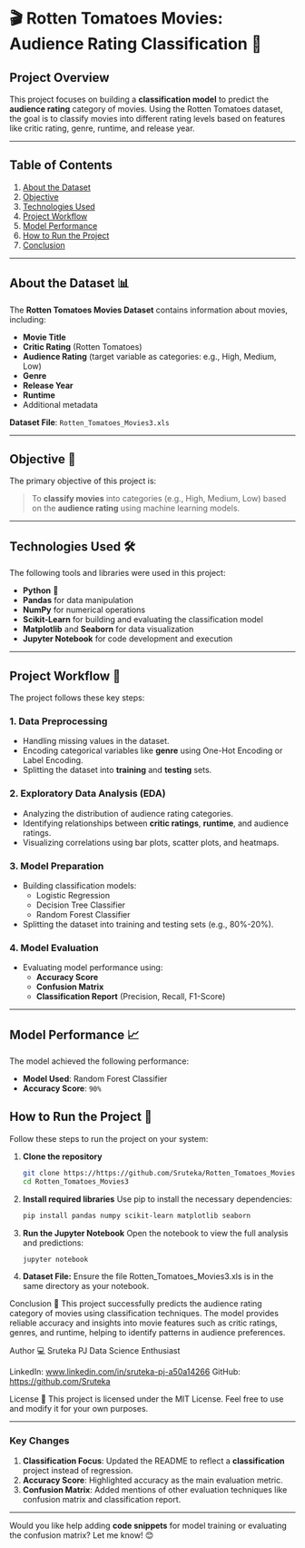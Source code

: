 # 🎬 Rotten Tomatoes Movies: Audience Rating Classification 🎯  

## Project Overview  
This project focuses on building a **classification model** to predict the **audience rating** category of movies. Using the Rotten Tomatoes dataset, the goal is to classify movies into different rating levels based on features like critic rating, genre, runtime, and release year.  

---

## Table of Contents  
1. [About the Dataset](#about-the-dataset)  
2. [Objective](#objective)  
3. [Technologies Used](#technologies-used)  
4. [Project Workflow](#project-workflow)  
5. [Model Performance](#model-performance)  
6. [How to Run the Project](#how-to-run-the-project)  
7. [Conclusion](#conclusion)  

---

## About the Dataset 📊  
The **Rotten Tomatoes Movies Dataset** contains information about movies, including:  
- **Movie Title**  
- **Critic Rating** (Rotten Tomatoes)  
- **Audience Rating** (target variable as categories: e.g., High, Medium, Low)  
- **Genre**  
- **Release Year**  
- **Runtime**  
- Additional metadata  

**Dataset File**: `Rotten_Tomatoes_Movies3.xls`  

---

## Objective 🎯  
The primary objective of this project is:  
> To **classify movies** into categories (e.g., High, Medium, Low) based on the **audience rating** using machine learning models.  

---

## Technologies Used 🛠️  
The following tools and libraries were used in this project:  

- **Python** 🐍  
- **Pandas** for data manipulation  
- **NumPy** for numerical operations  
- **Scikit-Learn** for building and evaluating the classification model  
- **Matplotlib** and **Seaborn** for data visualization  
- **Jupyter Notebook** for code development and execution  

---

## Project Workflow 🔄  
The project follows these key steps:  

### 1. **Data Preprocessing**  
- Handling missing values in the dataset.  
- Encoding categorical variables like **genre** using One-Hot Encoding or Label Encoding.  
- Splitting the dataset into **training** and **testing** sets.  

### 2. **Exploratory Data Analysis (EDA)**  
- Analyzing the distribution of audience rating categories.  
- Identifying relationships between **critic ratings**, **runtime**, and audience ratings.  
- Visualizing correlations using bar plots, scatter plots, and heatmaps.  

### 3. **Model Preparation**  
- Building classification models:  
  - Logistic Regression  
  - Decision Tree Classifier  
  - Random Forest Classifier  
- Splitting the dataset into training and testing sets (e.g., 80%-20%).  

### 4. **Model Evaluation**  
- Evaluating model performance using:  
  - **Accuracy Score**  
  - **Confusion Matrix**  
  - **Classification Report** (Precision, Recall, F1-Score)  

---

## Model Performance 📈  
The model achieved the following performance:  

- **Model Used**: Random Forest Classifier  
- **Accuracy Score**: `90%`   


## How to Run the Project 🚀  
Follow these steps to run the project on your system:  

1. **Clone the repository**  
   ```bash
   git clone https://https://github.com/Sruteka/Rotten_Tomatoes_Movies3.git
   cd Rotten_Tomatoes_Movies3

2. **Install required libraries**
Use pip to install the necessary dependencies:

   ```bash
   pip install pandas numpy scikit-learn matplotlib seaborn

3. **Run the Jupyter Notebook**
Open the notebook to view the full analysis and predictions:

   ```bash
   jupyter notebook

4. **Dataset File:**
Ensure the file Rotten_Tomatoes_Movies3.xls is in the same directory as your notebook.

Conclusion 📝
This project successfully predicts the audience rating category of movies using classification techniques. The model provides reliable accuracy and insights into movie features such as critic ratings, genres, and runtime, helping to identify patterns in audience preferences.

Author 💻
Sruteka PJ
Data Science Enthusiast

LinkedIn: www.linkedin.com/in/sruteka-pj-a50a14266
GitHub: https://github.com/Sruteka

License 📜
This project is licensed under the MIT License. Feel free to use and modify it for your own purposes.


---

### **Key Changes**
1. **Classification Focus**: Updated the README to reflect a **classification** project instead of regression.  
2. **Accuracy Score**: Highlighted accuracy as the main evaluation metric.  
3. **Confusion Matrix**: Added mentions of other evaluation techniques like confusion matrix and classification report.  

---

Would you like help adding **code snippets** for model training or evaluating the confusion matrix? Let me know! 😊

